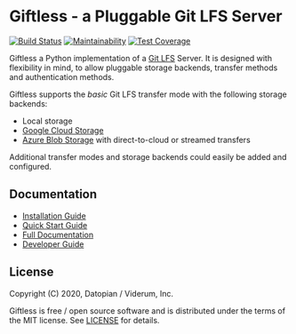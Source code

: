 Giftless - a Pluggable Git LFS Server
=====================================

[![Build Status](https://travis-ci.org/datopian/giftless.svg?branch=master)](https://travis-ci.org/datopian/giftless)
[![Maintainability](https://api.codeclimate.com/v1/badges/58f05c5b5842c8bbbdbb/maintainability)](https://codeclimate.com/github/datopian/giftless/maintainability)
[![Test Coverage](https://api.codeclimate.com/v1/badges/58f05c5b5842c8bbbdbb/test_coverage)](https://codeclimate.com/github/datopian/giftless/test_coverage)

Giftless a Python implementation of a [Git LFS][1] Server. It is designed
with flexibility in mind, to allow pluggable storage backends, transfer
methods and authentication methods.

Giftless supports the *basic* Git LFS transfer mode with the following
storage backends:
* Local storage
* [Google Cloud Storage](https://cloud.google.com/storage)
* [Azure Blob Storage](https://azure.microsoft.com/en-us/services/storage/blobs/)
  with direct-to-cloud or streamed transfers

Additional transfer modes and storage backends could easily be added and
configured.

[1]: https://git-lfs.github.com/

Documentation
-------------
* [Installation Guide](https://giftless.datopian.com/)
* [Quick Start Guide](https://giftless.datopian.com/) 
* [Full Documentation](https://giftless.datopian.com/)
* [Developer Guide](https://giftless.datopian.com/)

License
-------
Copyright (C) 2020, Datopian / Viderum, Inc.

Giftless is free / open source software and is distributed under the terms of
the MIT license. See [LICENSE](LICENSE) for details.
